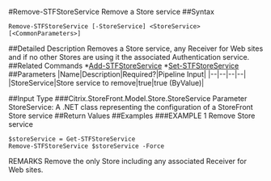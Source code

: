 #Remove-STFStoreService
Remove a Store service
##Syntax
```Remove-STFStoreService [-StoreService] <StoreService> [<CommonParameters>]
```
##Detailed Description
Removes a Store service, any Receiver for Web sites and if no other Stores are using it the associated Authentication service.
##Related Commands
*[Add-STFStoreService](Add-STFStoreService)
*[Set-STFStoreService](Set-STFStoreService)
##Parameters
|Name|Description|Required?|Pipeline Input||--|--|--|--||StoreService|Store service to remove|true|true (ByValue)|##Input Type
###Citrix.StoreFront.Model.Store.StoreService
Parameter StoreService: A .NET class representing the configuration of a StoreFront Store service
##Return Values
##Examples
###EXAMPLE 1 Remove Store service
```$storeService = Get-STFStoreService
Remove-STFStoreService $storeService -Force
```
REMARKS
Remove the only Store including any associated Receiver for Web sites.
